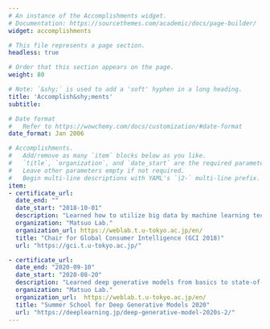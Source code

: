 ```yaml
---
# An instance of the Accomplishments widget.
# Documentation: https://sourcethemes.com/academic/docs/page-builder/
widget: accomplishments

# This file represents a page section.
headless: true

# Order that this section appears on the page.
weight: 80

# Note: `&shy;` is used to add a 'soft' hyphen in a long heading.
title: 'Accomplish&shy;ments'
subtitle:

# Date format
#   Refer to https://wowchemy.com/docs/customization/#date-format
date_format: Jan 2006

# Accomplishments.
#   Add/remove as many `item` blocks below as you like.
#   `title`, `organization`, and `date_start` are the required parameters.
#   Leave other parameters empty if not required.
#   Begin multi-line descriptions with YAML's `|2-` multi-line prefix.
item:
- certificate_url: 
  date_end: ""
  date_start: "2018-10-01"
  description: "Learned how to utilize big data by machine learning technology. "
  organization: "Matsuo Lab."
  organization_url: https://weblab.t.u-tokyo.ac.jp/en/
  title: "Chair for Global Consumer Intelligence (GCI 2018)"
  url: "https://gci.t.u-tokyo.ac.jp/"

- certificate_url: 
  date_end: "2020-09-10"
  date_start: "2020-08-20"
  description: "Learned deep generative models from basics to state-of-the-art."
  organization: "Matsuo Lab."
  organization_url:  https://weblab.t.u-tokyo.ac.jp/en/
  title: "Summer School for Deep Generative Models 2020"
  url: "https://deeplearning.jp/deep-generative-model-2020s-2/"
---
```

